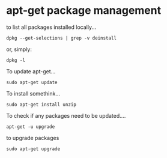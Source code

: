 # apt-get package management

to list all packages installed locally...


    dpkg --get-selections | grep -v deinstall

or, simply:

    dpkg -l
 
 
To update apt-get...

    sudo apt-get update


To install somethink...

    sudo apt-get install unzip

To check if any packages need to be updated....


    apt-get -u upgrade

to upgrade packages

    sudo apt-get upgrade
